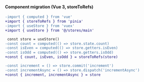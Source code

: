#### Component migration (Vue 3, storeToRefs)

```diff
-import { computed } from 'vue'
+import { storeToRefs } from 'pinia'
-import { useStore } from 'vuex'
+import { useStore } from '@/stores/main'
```

```diff
 const store = useStore()
-const count = computed(() => store.state.count)
-const isEven = computed(() => store.getters.isEven)
-const isOdd = computed(() => store.getters.isOdd)
+const { count, isEven, isOdd } = storeToRefs(store)
```

```diff
-const increment = () => store.commit('increment')
-const incrementAsync = () => store.dispatch('incrementAsync')
+const { increment, incrementAsync } = store
```


<aside class="notes">
</aside>
